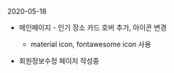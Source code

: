 2020-05-18

- 메인페이지 - 인기 장소 카드 호버 추가, 아이콘 변경
  - material icon, fontawesome icon 사용

- 회원정보수정 페이지 작성중

